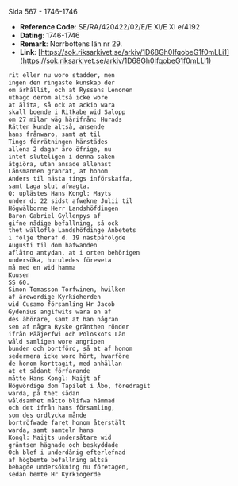 Sida 567 - 1746-1746

- **Reference Code**: SE/RA/420422/02/E/E XI/E XI e/4192
- **Dating**: 1746-1746
- **Remark**: Norrbottens län nr 29.
- **Link**: [https://sok.riksarkivet.se/arkiv/1D68Gh0IfqobeG1f0mLLi1](https://sok.riksarkivet.se/arkiv/1D68Gh0IfqobeG1f0mLLi1)

```txt linenums="1"
rit eller nu woro stadder, men
ingen den ringaste kunskap der
om ärhållit, och at Ryssens Lenonen
uthago derom altså icke wore
at älita, så ock at ackio wara
skall boende i Ritkabe wid Salopp
om 27 milar wäg härifrån: Hurads
Rätten kunde altså, ansende
hans frånwaro, samt at til
Tings förrätningen härstädes
allena 2 dagar äro öfrige, nu
intet sluteligen i denna saken
åtgiöra, utan ansade allenast
Länsmannen granrat, at honom
Anders til nästa tings införskaffa,
samt Laga slut afwagta.
Q: uplästes Hans Kongl: Mayts
under d: 22 sidst afwekne Julii til
Högwälborne Herr Landshöfdingen
Baron Gabriel Gyllenpys af
gifne nådige befallning, så ock
thet wällofle Landshöfdinge Änbetets
i följe theraf d. 19 nästpåfölgde
Augusti til dom hafwanden
aflåtno antydan, at i orten behörigen
undersöka, huruledes föreweta
må med en wid hamma
Kuusen
SS 60.
Simon Tomasson Torfwinen, hwilken
af ärewordige Kyrkioherden
wid Cusamo församling Hr Jacob
Gydenius angifwits wara en af
des ähörare, samt at han någran
sen af några Ryske gränthen rönder
ifrån Pääjerfwi och Poloskots Län
wåld samligen wore angripen
bunden och bortförd, så at af honom
sedermera icke woro hört, hwarföre
de honom korttagit, med anhållan
at et sådant förfarande
måtte Hans Kongl: Maijt af
Högwördige dom Tapilet i Åbo, föredragit
warda, på thet sådan
wåldsamhet måtto blifwa hämmad
och det ifrån hans församling,
som des ordlycka månde
bortröfwade faret honom återstält
warda, samt samteln hans
Kongl: Maijts undersåtare wid
gräntsen hägnade och beskyddade
Och blef i underdånig efterlefnad
af högbemte befallning altså
behagde undersökning nu företagen,
sedan bemte Hr Kyrkiogerde
```
